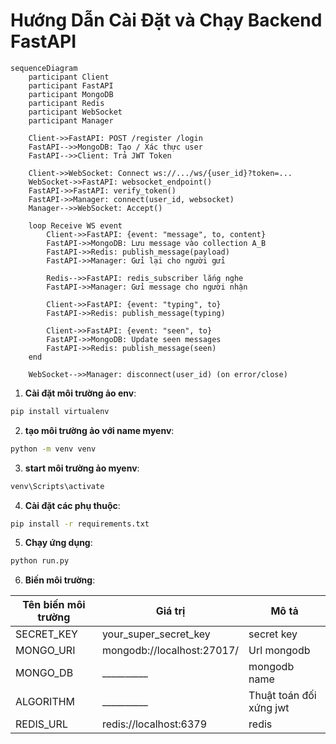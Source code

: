 # Hướng Dẫn Cài Đặt và Chạy Backend FastAPI

```mermaid
sequenceDiagram
    participant Client
    participant FastAPI
    participant MongoDB
    participant Redis
    participant WebSocket
    participant Manager

    Client->>FastAPI: POST /register /login
    FastAPI-->>MongoDB: Tạo / Xác thực user
    FastAPI-->>Client: Trả JWT Token

    Client->>WebSocket: Connect ws://.../ws/{user_id}?token=...
    WebSocket->>FastAPI: websocket_endpoint()
    FastAPI->>FastAPI: verify_token()
    FastAPI->>Manager: connect(user_id, websocket)
    Manager-->>WebSocket: Accept()

    loop Receive WS event
        Client->>FastAPI: {event: "message", to, content}
        FastAPI->>MongoDB: Lưu message vào collection A_B
        FastAPI->>Redis: publish_message(payload)
        FastAPI->>Manager: Gửi lại cho người gửi

        Redis-->>FastAPI: redis_subscriber lắng nghe
        FastAPI->>Manager: Gửi message cho người nhận

        Client->>FastAPI: {event: "typing", to}
        FastAPI->>Redis: publish_message(typing)

        Client->>FastAPI: {event: "seen", to}
        FastAPI->>MongoDB: Update seen messages
        FastAPI->>Redis: publish_message(seen)
    end

    WebSocket-->>Manager: disconnect(user_id) (on error/close)

```

1. **Cài đặt môi trường ảo env**:

```bash
pip install virtualenv 
```

2. **tạo môi trường ảo với name myenv**:

```bash
python -m venv venv
```

3. **start môi trường ảo myenv**:

```bash
venv\Scripts\activate
```

4. **Cài đặt các phụ thuộc**:

```bash
pip install -r requirements.txt
```

5. **Chạy ứng dụng**:

```bash
python run.py
```

6. **Biến môi trường**:

| Tên biến môi trường      | Giá trị               | Mô tả                               |
| ------------------------ | --------------------- | ----------------------------------- |
| SECRET_KEY        | your_super_secret_key | secret key |
| MONGO_URI    | mongodb://localhost:27017/ | Url mongodb                     |
| MONGO_DB | __________| mongodb name | 
|ALGORITHM | __________ | Thuật toán đối xứng jwt|
|REDIS_URL| redis://localhost:6379| redis |
